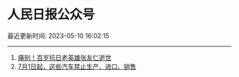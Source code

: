 # 人民日报公众号

最近更新时间: 2023-05-10 16:02:15

--- 
1. [痛别！百岁抗日老英雄张友仁逝世](https://mp.weixin.qq.com/s/KLuW556cKChG9ah6RuujGg) 
2. [7月1日起，这些汽车禁止生产、进口、销售](https://mp.weixin.qq.com/s/gevbeJP7js0UNCMWyzU7cQ) 
